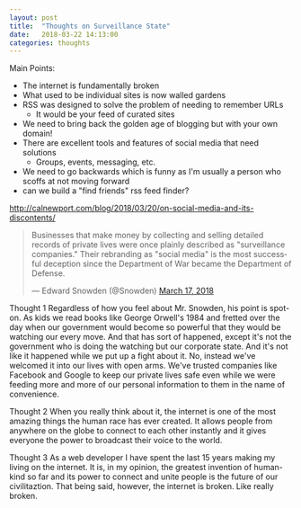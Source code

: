```yaml
---
layout: post
title:  "Thoughts on Surveillance State"
date:   2018-03-22 14:13:00
categories: thoughts
---
```


Main Points:
- The internet is fundamentally broken
- What used to be individual sites is now walled gardens 
- RSS was designed to solve the problem of needing to remember URLs
	- It would be your feed of curated sites
- We need to bring back the golden age of blogging but with your own domain!
- There are excellent tools and features of social media that need solutions
	- Groups, events, messaging, etc.
- We need to go backwards which is funny as I'm usually a person who scoffs at not moving forward
- can we build a "find friends" rss feed finder?

http://calnewport.com/blog/2018/03/20/on-social-media-and-its-discontents/


<blockquote class="twitter-tweet" data-lang="en"><p lang="en" dir="ltr">Businesses that make money by collecting and selling detailed records of private lives were once plainly described as &quot;surveillance companies.&quot; Their rebranding as &quot;social media&quot; is the most successful deception since the Department of War became the Department of Defense.</p>&mdash; Edward Snowden (@Snowden) <a href="https://twitter.com/Snowden/status/975147858096742405?ref_src=twsrc%5Etfw">March 17, 2018</a></blockquote>
<script async src="https://platform.twitter.com/widgets.js" charset="utf-8"></script>

Thought 1
Regardless of how you feel about Mr. Snowden, his point is spot-on.  As kids we read books like George Orwell's 1984 and fretted over the day when our government would become so powerful that they would be watching our every move.  And that has sort of happened, except it's not the government who is doing the watching but our corporate state. And it's not like it happened while we put up a fight about it.  No, instead we've welcomed it into our lives with open arms.  We've trusted companies like Facebook and Google to keep our private lives safe even while we were feeding more and more of our personal information to them in the name of convenience.  

Thought 2
When you really think about it, the internet is one of the most amazing things the human race has ever created.  It allows people from anywhere on the globe to connect to each other instantly and it gives everyone the power to broadcast their voice to the world.

Thought 3
As a web developer I have spent the last 15 years making my living on the internet.  It is, in my opinion, the greatest invention of human-kind so far and its power to connect and unite people is the future of our civilitaztion.  That being said, however, the internet is broken.  Like really broken.

